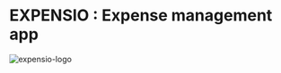 # EXPENSIO : Expense management app
![expensio-logo](https://github.com/Abiekatkam/expensio/assets/101975840/e36b12b8-7894-4a56-8ebc-403ddb04230c)
